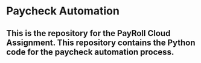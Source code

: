 # Paycheck Automation
## This is the repository for the PayRoll Cloud Assignment. This repository contains the Python code for the paycheck automation process.
